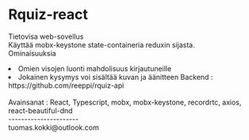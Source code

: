 # Rquiz-react

Tietovisa web-sovellus<br>
Käyttää mobx-keystone state-containeria reduxin sijasta.<br>
Ominaisuuksia<br>
<li>Omien visojen luonti mahdolisuus kirjautuneille
<li>Jokainen kysymys voi sisältää kuvan ja äänitteen
Backend : https://github.com/reeppi/rquiz-api<br>
<br>
Avainsanat :  React, Typescript, mobx, mobx-keystone, recordrtc, axios, react-beautiful-dnd<br>
---------------------- <br />
tuomas.kokki@outlook.com
